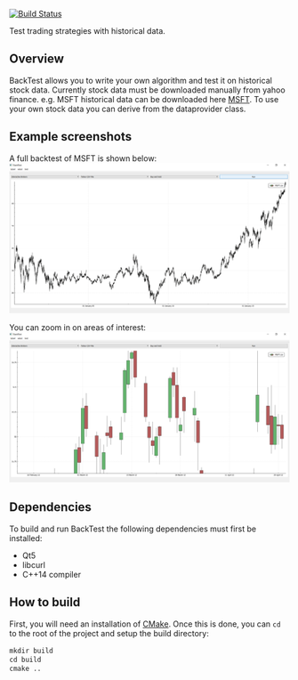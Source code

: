[![Build Status](https://travis-ci.org/Markoprolo/BackTest.svg?branch=master)](https://travis-ci.org/Markoprolo/BackTest)

Test trading strategies with historical data.

## Overview
BackTest allows you to write your own algorithm and test it on historical stock data. Currently
stock data must be downloaded manually from yahoo finance. e.g. MSFT historical data can be downloaded
here [MSFT][].
To use your own stock data you can derive from the dataprovider class.

## Example screenshots

A full backtest of MSFT is shown below:
![Alt text](screenshots/MSFT_full_plot.png?raw=true)

You can zoom in on areas of interest:
![Alt text](screenshots/MSFT_enlarged.png?raw=true)

## Dependencies
To build and run BackTest the following dependencies must first be installed:
- Qt5
- libcurl
- C++14 compiler

## How to build
First, you will need an installation of [CMake][]. Once this is done, you can `cd` to the root
of the project and setup the build directory:
```shell
mkdir build
cd build
cmake ..
```

<!-- Links -->
[CMake]: http://www.cmake.org
[MSFT]: https://uk.finance.yahoo.com/quote/MSFT/history?p=MSFT